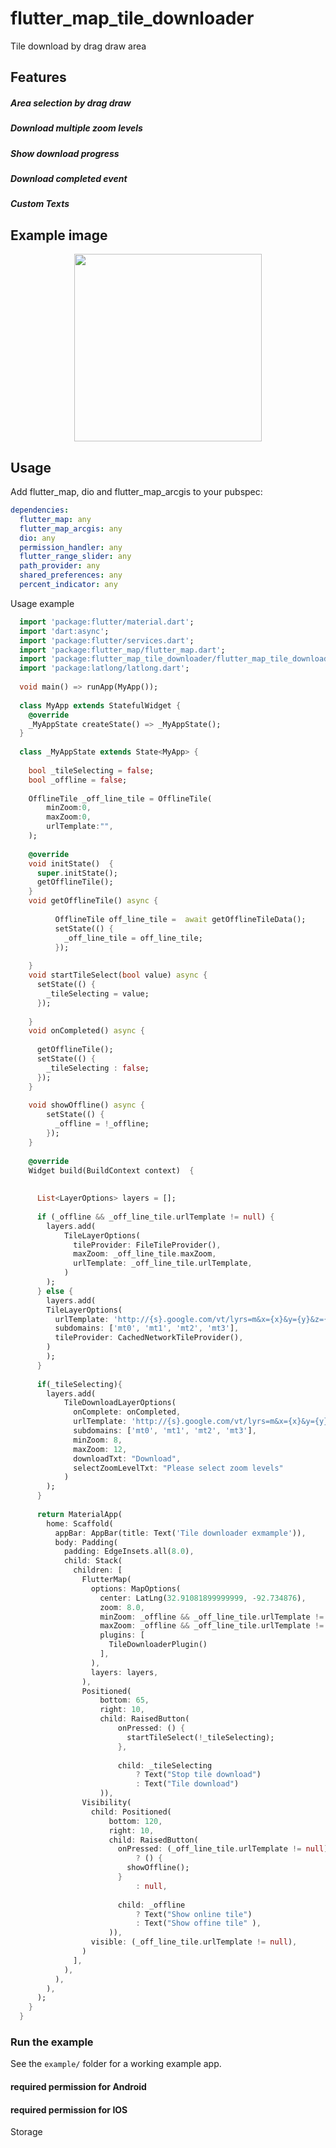 # flutter_map_tile_downloader

Tile download  by drag draw area

## Features
##### Area selection by drag draw
##### Download multiple zoom levels
##### Show download progress
##### Download completed event
##### Custom Texts

## Example image
<p align="center">
  <img width="300"  src="https://raw.githubusercontent.com/munkh-altai/flutter_map_tile_downloader/master/example.png">
</p>

## Usage

Add flutter_map, dio and  flutter_map_arcgis to your pubspec:

```yaml
dependencies:
  flutter_map: any
  flutter_map_arcgis: any
  dio: any 
  permission_handler: any 
  flutter_range_slider: any 
  path_provider: any 
  shared_preferences: any 
  percent_indicator: any 
```

Usage example

```dart
  import 'package:flutter/material.dart';
  import 'dart:async';
  import 'package:flutter/services.dart';
  import 'package:flutter_map/flutter_map.dart';
  import 'package:flutter_map_tile_downloader/flutter_map_tile_downloader.dart';
  import 'package:latlong/latlong.dart';
  
  void main() => runApp(MyApp());
  
  class MyApp extends StatefulWidget {
    @override
    _MyAppState createState() => _MyAppState();
  }
  
  class _MyAppState extends State<MyApp> {
  
    bool _tileSelecting = false;
    bool _offline = false;
  
    OfflineTile _off_line_tile = OfflineTile(
        minZoom:0,
        maxZoom:0,
        urlTemplate:"",
    );
  
    @override
    void initState()  {
      super.initState();
      getOfflineTile();
    }
    void getOfflineTile() async {
  
          OfflineTile off_line_tile =  await getOfflineTileData();
          setState(() {
            _off_line_tile = off_line_tile;
          });
  
    }
    void startTileSelect(bool value) async {
      setState(() {
        _tileSelecting = value;
      });
  
    }
    void onCompleted() async {
  
      getOfflineTile();
      setState(() {
        _tileSelecting : false;
      });
    }
  
    void showOffline() async {
        setState(() {
          _offline = !_offline;
        });
    }
  
    @override
    Widget build(BuildContext context)  {
  
  
      List<LayerOptions> layers = [];
  
      if (_offline && _off_line_tile.urlTemplate != null) {
        layers.add(
            TileLayerOptions(
              tileProvider: FileTileProvider(),
              maxZoom: _off_line_tile.maxZoom,
              urlTemplate: _off_line_tile.urlTemplate,
            )
        );
      } else {
        layers.add(
        TileLayerOptions(
          urlTemplate: 'http://{s}.google.com/vt/lyrs=m&x={x}&y={y}&z={z}',
          subdomains: ['mt0', 'mt1', 'mt2', 'mt3'],
          tileProvider: CachedNetworkTileProvider(),
        )
        );
      }
  
      if(_tileSelecting){
        layers.add(
            TileDownloadLayerOptions(
              onComplete: onCompleted,
              urlTemplate: 'http://{s}.google.com/vt/lyrs=m&x={x}&y={y}&z={z}',
              subdomains: ['mt0', 'mt1', 'mt2', 'mt3'],
              minZoom: 8,
              maxZoom: 12,
              downloadTxt: "Download",
              selectZoomLevelTxt: "Please select zoom levels"
            )
        );
      }
  
      return MaterialApp(
        home: Scaffold(
          appBar: AppBar(title: Text('Tile downloader exmample')),
          body: Padding(
            padding: EdgeInsets.all(8.0),
            child: Stack(
              children: [
                FlutterMap(
                  options: MapOptions(
                    center: LatLng(32.91081899999999, -92.734876),
                    zoom: 8.0,
                    minZoom: _offline && _off_line_tile.urlTemplate != null ? _off_line_tile.minZoom : 0,
                    maxZoom: _offline && _off_line_tile.urlTemplate != null ? _off_line_tile.maxZoom :18,
                    plugins: [
                      TileDownloaderPlugin()
                    ],
                  ),
                  layers: layers,
                ),
                Positioned(
                    bottom: 65,
                    right: 10,
                    child: RaisedButton(
                        onPressed: () {
                          startTileSelect(!_tileSelecting);
                        },
  
                        child: _tileSelecting
                            ? Text("Stop tile download")
                            : Text("Tile download")
                    )),
                Visibility(
                  child: Positioned(
                      bottom: 120,
                      right: 10,
                      child: RaisedButton(
                        onPressed: (_off_line_tile.urlTemplate != null)
                            ? () {
                          showOffline();
                        }
                            : null,
  
                        child: _offline
                            ? Text("Show online tile")
                            : Text("Show offine tile" ),
                      )),
                  visible: (_off_line_tile.urlTemplate != null),
                )
              ],
            ),
          ),
        ),
      );
    }
  }

```

### Run the example

See the `example/` folder for a working example app.

#### required permission for Android
<uses-permission android:name="android.permission.WRITE_EXTERNAL_STORAGE"/>
<uses-permission android:name="android.permission.READ_EXTERNAL_STORAGE"/>

#### required permission for IOS
Storage